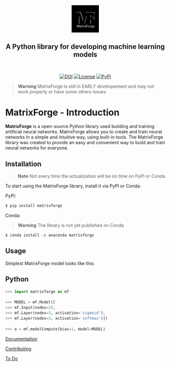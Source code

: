 <div align="center">
 <a href="https://github.com/matrix-forge/matrix-forge"><img src="/branding/logo1-dark.png" width="17%"></img></a>
</div>
 
## <div align="center">A Python library for developing machine learning models</div>
<br>

<div align="center">
 
[![DOI](https://zenodo.org/badge/630897036.svg)](https://zenodo.org/badge/latestdoi/630897036)
[![License](https://img.shields.io/badge/License-Apache_2.0-blue.svg)](https://opensource.org/licenses/Apache-2.0)
[![PyPI](https://img.shields.io/pypi/v/hy)](https://pypi.org/project/matrixforge/)
 </div>

> **Warning** MatrixForge is still in EARLY developement and may not work properly or have some others issues
> 
# MatrixForge - Introduction
 
**MatrixForge** is a open-source Python library used building and training artificial neural networks. MatrixForge allows you to create and train neural networks in a simple and intuitive way, using built-in tools. The MatrixForge library was created to provide an easy and convenient way to build and train neural networks for everyone.

## Installation
> **Note** Not every time the actualization will be on time on PyPI or Conda

To start using the MatrixForge library, install it via PyPI or Conda:

PyPI:
```python
$ pip install matrixforge
```
Conda:
> **Warning** The library is not yet published on Conda
```python
$ conda install -c anaconda matrixforge
```
## Usage
Simplest MatrixForge model looks like this:
 ## Python
```python
>>> import matrixforge as mf

>>> MODEL = mf.Model([
>>> mf.Input(nodes=2),
>>> mf.Layer(nodes=3, activation='sigmoid'),
>>> mf.Layer(nodes=3, activation='softmax')])

>>> a = mf.modelCompute(bias=1, model=MODEL)
```
[Documentation](DOCUMENTATION.md)

[Contributing](.github/CONTRIBIUTING.md)

[To Do](TODO.md)
